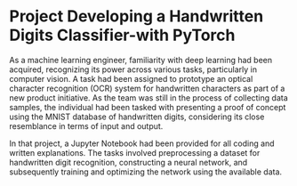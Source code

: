 # Project Developing a Handwritten Digits Classifier-with PyTorch
As a machine learning engineer, familiarity with deep learning had been acquired, recognizing its power across various tasks, particularly in computer vision. A task had been assigned to prototype an optical character recognition (OCR) system for handwritten characters as part of a new product initiative. As the team was still in the process of collecting data samples, the individual had been tasked with presenting a proof of concept using the MNIST database of handwritten digits, considering its close resemblance in terms of input and output.

In that project, a Jupyter Notebook had been provided for all coding and written explanations. The tasks involved preprocessing a dataset for handwritten digit recognition, constructing a neural network, and subsequently training and optimizing the network using the available data.
